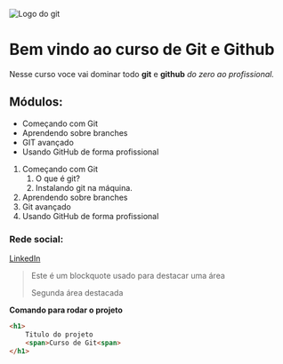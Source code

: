 ![Logo do git](https://git-scm.com/images/logos/downloads/Git-Icon-1788C.png)

# Bem vindo ao curso de Git e Github
Nesse curso voce vai dominar todo **git** e **github** _do zero ao profissional._

## Módulos:
* Começando com Git
* Aprendendo sobre branches 
* GIT avançado 
* Usando GitHub de forma profissional

1. Começando com Git
    1. O que é git?
    2. Instalando git na máquina.
2. Aprendendo sobre branches
3. Git avançado
4. Usando GitHub de forma profissional


### Rede social:
[LinkedIn](https://www.linkedin.com/in/diegohcosta/)

>Este é um blockquote usado para destacar uma área
>
>Segunda área destacada


**Comando para rodar o projeto**

```html
<h1>
    Titulo do projeto
    <span>Curso de Git<span>
</h1>
```